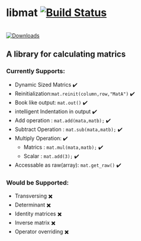 # libmat [![Build Status](https://travis-ci.org/ahmubashshir/libmat.svg?branch=master)](https://travis-ci.org/ahmubashshir/libmat)
<br />[![Downloads](https://img.shields.io/badge/dynamic/xml.svg?label=Downloads&url=1&query=1&prefix=1&suffix=1)]()
## A library for calculating matrics

### Currently Supports:
- Dynamic Sized Matrics     :heavy_check_mark:
- Reinitialization:`mat.reinit(column,row,"MatA")`    :heavy_check_mark:
- Book like output: `mat.out()`     :heavy_check_mark:
- intelligent Indentation in output     :heavy_check_mark:
- Add operation : `mat.add(mata,matb);`     :heavy_check_mark:
- Subtract Operation : `mat.sub(mata,matb);`     :heavy_check_mark:
- Multiply Operation:     :heavy_check_mark:
   *  Matrics : `mat.mul(mata,matb);`     :heavy_check_mark:
   *  Scalar  : `mat.add(3);`     :heavy_check_mark:
- Accessable as raw(array): `mat.get_raw()`     :heavy_check_mark:

### Would be Supported:
- Transversing     :heavy_multiplication_x:
- Determinant     :heavy_multiplication_x:
- Identity matrices     :heavy_multiplication_x:
- Inverse matrix     :heavy_multiplication_x:
- Operator overriding     :heavy_multiplication_x:
